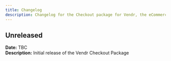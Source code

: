 ```yaml
---
title: Changelog
description: Changelog for the Checkout package for Vendr, the eCommerce solution for Umbraco v8+
---
```


## Unreleased 
**Date:** TBC  
**Description:** Initial release of the Vendr Checkout Package  